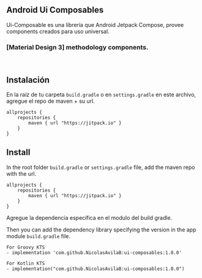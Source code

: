 ## Android Ui Composables
Ui-Composable es una librería que Android Jetpack Compose, provee components creados para uso universal.

### [Material Design 3] methodology components.

<br/>

## Instalación
En la raíz de tu carpeta ```build.gradle``` o en ```settings.gradle``` en este archivo, agregue el repo de maven + su url.
```
allprojects {
    repositories {
        maven { url "https://jitpack.io" }
    }
}
```
## Install
In the  root folder ```build.gradle``` or ```settings.gradle``` file, add the maven repo with the url.
```
allprojects {
    repositories {
        maven { url "https://jitpack.io" }
    }
}
```
Agregue la dependencia específica en el modulo del build gradle.

Then you can add the dependency library specifying the version in the app module ```build.gradle``` file.
```
For Groovy KTS
- implementation 'com.github.NicolasAvilaB:ui-composables:1.0.0'

For Kotlin KTS
- implementation("com.github.NicolasAvilaB:ui-composables:1.0.0")
```

<br/>

